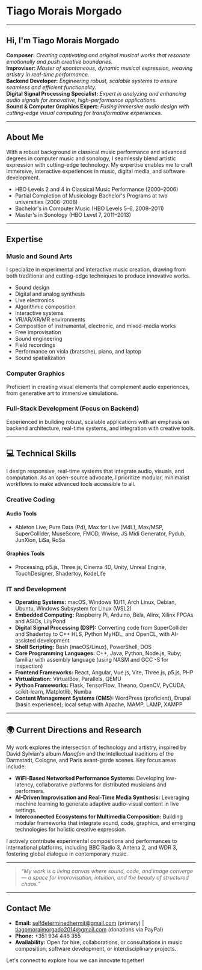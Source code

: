# Tiago Morais Morgado

---

## Hi, I'm Tiago Morais Morgado

**Composer:** *Creating captivating and original musical works that resonate emotionally and push creative boundaries.*  
**Improviser:** *Master of spontaneous, dynamic musical expression, weaving artistry in real-time performance.*  
**Backend Developer:** *Engineering robust, scalable systems to ensure seamless and efficient functionality.*  
**Digital Signal Processing Specialist:** *Expert in analyzing and enhancing audio signals for innovative, high-performance applications.*  
**Sound & Computer Graphics Expert:** *Fusing immersive audio design with cutting-edge visual computing for transformative experiences.*  

---

## About Me
With a robust background in classical music performance and advanced degrees in computer music and sonology, I seamlessly blend artistic expression with cutting-edge technology. My expertise enables me to craft immersive, interactive experiences in music, digital media, and software development.

- HBO Levels 2 and 4 in Classical Music Performance (2000–2006)
- Partial Completion of Musicology Bachelor's Programs at two universities (2006–2008)
- Bachelor's in Computer Music (HBO Levels 5–6, 2008–2011)
- Master's in Sonology (HBO Level 7, 2011–2013)

---

## Expertise

### Music and Sound Arts
I specialize in experimental and interactive music creation, drawing from both traditional and cutting-edge techniques to produce innovative works.

- Sound design
- Digital and analog synthesis
- Live electronics
- Algorithmic composition
- Interactive systems
- VR/AR/XR/MR environments
- Composition of instrumental, electronic, and mixed-media works
- Free improvisation
- Sound engineering
- Field recordings
- Performance on viola (bratsche), piano, and laptop
- Sound spatialization

### Computer Graphics
Proficient in creating visual elements that complement audio experiences, from generative art to immersive simulations.

### Full-Stack Development (Focus on Backend)
Experienced in building robust, scalable applications with an emphasis on backend architecture, real-time systems, and integration with creative tools.

---

## 💻 Technical Skills

I design responsive, real-time systems that integrate audio, visuals, and computation. As an open-source advocate, I prioritize modular, minimalist workflows to make advanced tools accessible to all.

### Creative Coding

#### Audio Tools
- Ableton Live, Pure Data (Pd), Max for Live (M4L), Max/MSP, SuperCollider, MuseScore, FMOD, Wwise, JS Midi Generator, Pydub, JunXion, LiSa, RoSa

#### Graphics Tools
- Processing, p5.js, Three.js, Cinema 4D, Unity, Unreal Engine, TouchDesigner, Shadertoy, KodeLife

### IT and Development

- **Operating Systems:** macOS, Windows 10/11, Arch Linux, Debian, Ubuntu, Windows Subsystem for Linux (WSL2)
- **Embedded Computing:** Raspberry Pi, Arduino, Bela, Alinx, Xilinx FPGAs and ASICs, LilyPond
- **Digital Signal Processing (DSP):** Converting code from SuperCollider and Shadertoy to C++ HLS, Python MyHDL, and OpenCL, with AI-assisted development
- **Shell Scripting:** Bash (macOS/Linux), PowerShell, DOS
- **Core Programming Languages:** C++, Java, Python, Node.js, Ruby; familiar with assembly language (using NASM and GCC -S for inspection)
- **Frontend Frameworks:** React, Angular, Vue.js, Vite, Three.js, p5.js, PHP
- **Virtualization:** VirtualBox, Parallels, QEMU
- **Python Frameworks:** Flask, TensorFlow, Theano, OpenCV, PyCUDA, scikit-learn, Matplotlib, Numba
- **Content Management Systems (CMS):** WordPress (proficient), Drupal (basic experience); local setup with Apache, MAMP, LAMP, XAMPP

---

## 🌍 Current Directions and Research

My work explores the intersection of technology and artistry, inspired by David Sylvian's album *Manafon* and the intellectual traditions of the Darmstadt, Cologne, and Paris avant-garde scenes. Key focus areas include:

- **WiFi-Based Networked Performance Systems:** Developing low-latency, collaborative platforms for distributed musicians and performers.
- **AI-Driven Improvisation and Real-Time Media Synthesis:** Leveraging machine learning to generate adaptive audio-visual content in live settings.
- **Interconnected Ecosystems for Multimedia Composition:** Building modular frameworks that integrate sound, code, graphics, and emerging technologies for holistic creative expression.

I actively contribute experimental compositions and performances to international platforms, including BBC Radio 3, Antena 2, and WDR 3, fostering global dialogue in contemporary music.

---

> *“My work is a living canvas where sound, code, and image converge — a space for improvisation, intuition, and the beauty of structured chaos.”*

---

## Contact Me

- **Email:** selfdeterminedhermit@gmail.com (primary) | tiagomoraimorgado2014@gmail.com (donations via PayPal)
- **Phone:** +351 934 446 355
- **Availability:** Open for hire, collaborations, or consultations in music composition, software development, or interdisciplinary projects.

Let's connect to explore how we can innovate together!
